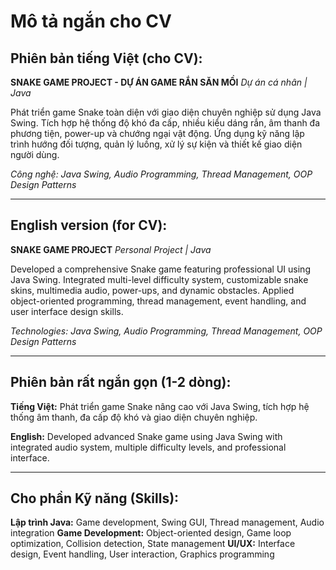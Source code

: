 # Mô tả ngắn cho CV

## Phiên bản tiếng Việt (cho CV):

**SNAKE GAME PROJECT - DỰ ÁN GAME RẮN SĂN MỒI**
*Dự án cá nhân | Java*

Phát triển game Snake toàn diện với giao diện chuyên nghiệp sử dụng Java Swing. Tích hợp hệ thống độ khó đa cấp, nhiều kiểu dáng rắn, âm thanh đa phương tiện, power-up và chướng ngại vật động. Ứng dụng kỹ năng lập trình hướng đối tượng, quản lý luồng, xử lý sự kiện và thiết kế giao diện người dùng.

*Công nghệ: Java Swing, Audio Programming, Thread Management, OOP Design Patterns*

---

## English version (for CV):

**SNAKE GAME PROJECT**
*Personal Project | Java*

Developed a comprehensive Snake game featuring professional UI using Java Swing. Integrated multi-level difficulty system, customizable snake skins, multimedia audio, power-ups, and dynamic obstacles. Applied object-oriented programming, thread management, event handling, and user interface design skills.

*Technologies: Java Swing, Audio Programming, Thread Management, OOP Design Patterns*

---

## Phiên bản rất ngắn gọn (1-2 dòng):

**Tiếng Việt:**
Phát triển game Snake nâng cao với Java Swing, tích hợp hệ thống âm thanh, đa cấp độ khó và giao diện chuyên nghiệp.

**English:**
Developed advanced Snake game using Java Swing with integrated audio system, multiple difficulty levels, and professional interface.

---

## Cho phần Kỹ năng (Skills):

**Lập trình Java:** Game development, Swing GUI, Thread management, Audio integration
**Game Development:** Object-oriented design, Game loop optimization, Collision detection, State management
**UI/UX:** Interface design, Event handling, User interaction, Graphics programming